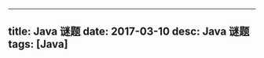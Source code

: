 ---------------
title: Java 谜题
date: 2017-03-10
desc: Java 谜题
tags: [Java] 
---------------


<!--more-->
